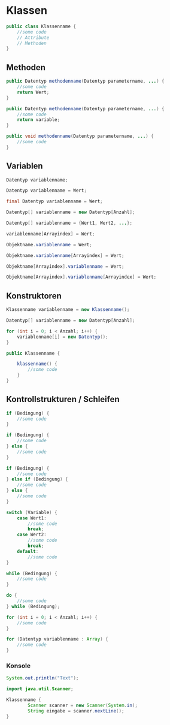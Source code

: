 # Klassen

```java #
public class Klassenname {
    //some code
    // Attribute
    // Methoden
}
```

## Methoden

```java # Wertrückgabe
public Datentyp methodenname(Datentyp parametername, ...) {
    //some code
    return Wert;
}
```

```java # Wertrückgabe per Variable
public Datentyp methodenname(Datentyp parametername, ...) {
    //some code
    return variable;
}
```

```java # Keine Wertrückgabe
public void methodenname(Datentyp parametername, ...) {
    //some code
}
```

## Variablen

```java # Ohne Initialisierung
Datentyp variablenname;
```

 ```java # Mit Initialisierung
Datentyp variablenname = Wert;
```

```java # Konstante
final Datentyp variablenname = Wert;
```

```java # Array
Datentyp[] variablenname = new Datentyp[Anzahl];
```

```java # Array mit Initialisierung
Datentyp[] variablenname = {Wert1, Wert2, ...};
```

```java # Wertzuweisung eines Array-Elements
variablenname[Arrayindex] = Wert;
```

```java # Wertzuweisung einer Variable eines Objekts
Objektname.variablenname = Wert;
```

```java # Wertzuweisung eines Array-Elements eines Objekts
Objektname.variablenname[Arrayindex] = Wert;
```

```java # Wertzuweisung einer Variable eines Array-Objektes
Objektname[Arrayindex].variablenname = Wert;
```

```java # Wertzuweisung eines Array-Elements eines Array-Objektes
Objektname[Arrayindex].variablenname[Arrayindex] = Wert;
```

## Konstruktoren

```java # Normal
Klassenname variablenname = new Klassenname();
```

```java # Array
Datentyp[] variablenname = new Datentyp[Anzahl];

for (int i = 0; i < Anzahl; i++) {
    variablenname[i] = new Datentyp();
}
```

```java # in Objectklasse
public Klassenname {

    klassenname() {
        //some code
    }
}
```

## Kontrollstrukturen / Schleifen

```java # if
if (Bedingung) {
    //some code
}
```

```java # if else
if (Bedingung) {
    //some code
} else {
    //some code
}
```

```java # if else if
if (Bedingung) {
    //some code
} else if (Bedingung) {
    //some code
} else {
    //some code
}
```

```java # switch
switch (Variable) {
    case Wert1:
        //some code
        break;
    case Wert2:
        //some code
        break;
    default:
        //some code
}
```

```java # while
while (Bedingung) {
    //some code
}
```

```java # do while
do {
    //some code
} while (Bedingung);
```

```java # for
for (int i = 0; i < Anzahl; i++) {
    //some code
}
```

```java # for each
for (Datentyp variablenname : Array) {
    //some code
}
```


### Konsole
    
```java # Ausgabe
System.out.println("Text");
```
    
```java # Eingabe
import java.util.Scanner;

Klassenname {
        Scanner scanner = new Scanner(System.in);
        String eingabe = scanner.nextLine();
}
```